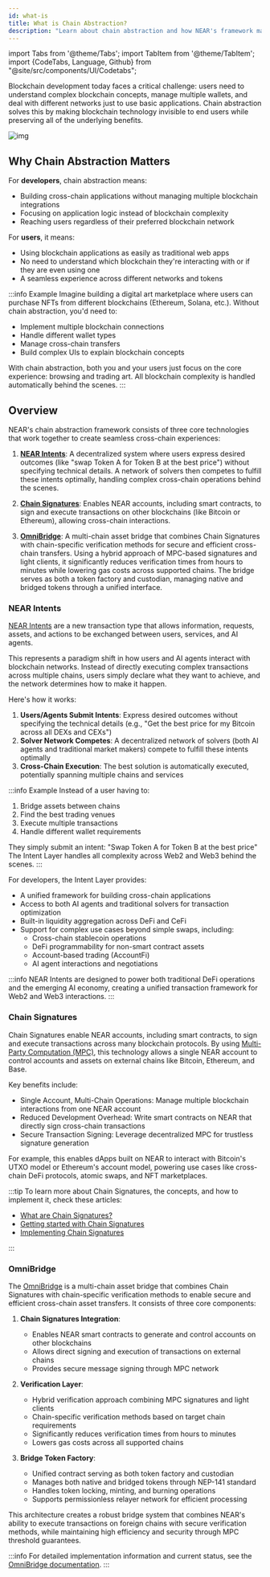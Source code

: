 ```yaml
---
id: what-is
title: What is Chain Abstraction?
description: "Learn about chain abstraction and how NEAR's framework makes blockchain technology invisible to users while preserving benefits through NEAR Intents, Chain Signatures, and OmniBridge."
---
```

import Tabs from '@theme/Tabs';
import TabItem from '@theme/TabItem';
import {CodeTabs, Language, Github} from "@site/src/components/UI/Codetabs";

Blockchain development today faces a critical challenge: users need to understand complex blockchain concepts, manage multiple wallets, and deal with different networks just to use basic applications. Chain abstraction solves this by making blockchain technology invisible to end users while preserving all of the underlying benefits.

![img](/assets/docs/welcome-pages/2.chain-abstraction.png)

## Why Chain Abstraction Matters

For **developers**, chain abstraction means:

- Building cross-chain applications without managing multiple blockchain integrations
- Focusing on application logic instead of blockchain complexity
- Reaching users regardless of their preferred blockchain network

For **users**, it means:

- Using blockchain applications as easily as traditional web apps
- No need to understand which blockchain they're interacting with or if they are even using one
- A seamless experience across different networks and tokens

:::info Example
Imagine building a digital art marketplace where users can purchase NFTs from different blockchains (Ethereum, Solana, etc.). Without chain abstraction, you'd need to:

- Implement multiple blockchain connections
- Handle different wallet types
- Manage cross-chain transfers
- Build complex UIs to explain blockchain concepts

With chain abstraction, both you and your users just focus on the core experience: browsing and trading art. All blockchain complexity is handled automatically behind the scenes.
:::

## Overview

NEAR's chain abstraction framework consists of three core technologies that work together to create seamless cross-chain experiences:

1. [**NEAR Intents**](#near-intents): A decentralized system where users express desired outcomes (like "swap Token A for Token B at the best price") without specifying technical details. A network of solvers then competes to fulfill these intents optimally, handling complex cross-chain operations behind the scenes.

2. [**Chain Signatures**](#chain-signatures): Enables NEAR accounts, including smart contracts, to sign and execute transactions on other blockchains (like Bitcoin or Ethereum), allowing cross-chain interactions.

3. [**OmniBridge**](#omnibridge): A multi-chain asset bridge that combines Chain Signatures with chain-specific verification methods for secure and efficient cross-chain transfers. Using a hybrid approach of MPC-based signatures and light clients, it significantly reduces verification times from hours to minutes while lowering gas costs across supported chains. The bridge serves as both a token factory and custodian, managing native and bridged tokens through a unified interface.

### NEAR Intents

[NEAR Intents](intents/overview.md) are a new transaction type that allows information, requests, assets, and actions to be exchanged between users, services, and AI agents.

This represents a paradigm shift in how users and AI agents interact with blockchain networks. Instead of directly executing complex transactions across multiple chains, users simply declare what they want to achieve, and the network determines how to make it happen.

Here's how it works:

1. **Users/Agents Submit Intents**: Express desired outcomes without specifying the technical details (e.g., "Get the best price for my Bitcoin across all DEXs and CEXs")
2. **Solver Network Competes**: A decentralized network of solvers (both AI agents and traditional market makers) compete to fulfill these intents optimally
3. **Cross-Chain Execution**: The best solution is automatically executed, potentially spanning multiple chains and services

:::info Example
Instead of a user having to:

1. Bridge assets between chains
2. Find the best trading venues
3. Execute multiple transactions
4. Handle different wallet requirements

They simply submit an intent: "Swap Token A for Token B at the best price"
The Intent Layer handles all complexity across Web2 and Web3 behind the scenes.
:::

For developers, the Intent Layer provides:

- A unified framework for building cross-chain applications
- Access to both AI agents and traditional solvers for transaction optimization
- Built-in liquidity aggregation across DeFi and CeFi
- Support for complex use cases beyond simple swaps, including:
  - Cross-chain stablecoin operations
  - DeFi programmability for non-smart contract assets
  - Account-based trading (AccountFi)
  - AI agent interactions and negotiations

:::info
NEAR Intents are designed to power both traditional DeFi operations and the emerging AI economy, creating a unified transaction framework for Web2 and Web3 interactions.
:::

### Chain Signatures

Chain Signatures enable NEAR accounts, including smart contracts, to sign and execute transactions across many blockchain protocols. By using [Multi-Party Computation (MPC)](chain-signatures.md#multi-party-computation-service), this technology allows a single NEAR account to control accounts and assets on external chains like Bitcoin, Ethereum, and Base.

Key benefits include:

- Single Account, Multi-Chain Operations: Manage multiple blockchain interactions from one NEAR account
- Reduced Development Overhead: Write smart contracts on NEAR that directly sign cross-chain transactions
- Secure Transaction Signing: Leverage decentralized MPC for trustless signature generation

For example, this enables dApps built on NEAR to interact with Bitcoin's UTXO model or Ethereum's account model, powering use cases like cross-chain DeFi protocols, atomic swaps, and NFT marketplaces.

:::tip
To learn more about Chain Signatures, the concepts, and how to implement it, check these articles:

- [What are Chain Signatures?](chain-signatures.md)
- [Getting started with Chain Signatures](chain-signatures/getting-started.md)
- [Implementing Chain Signatures](chain-signatures/implementation.md)

:::

### OmniBridge

The [OmniBridge](omnibridge/overview.md) is a multi-chain asset bridge that combines Chain Signatures with chain-specific verification methods to enable secure and efficient cross-chain asset transfers. It consists of three core components:

1. **Chain Signatures Integration**:
   - Enables NEAR smart contracts to generate and control accounts on other blockchains
   - Allows direct signing and execution of transactions on external chains
   - Provides secure message signing through MPC network

2. **Verification Layer**:
   - Hybrid verification approach combining MPC signatures and light clients
   - Chain-specific verification methods based on target chain requirements
   - Significantly reduces verification times from hours to minutes
   - Lowers gas costs across all supported chains

3. **Bridge Token Factory**:
   - Unified contract serving as both token factory and custodian
   - Manages both native and bridged tokens through NEP-141 standard
   - Handles token locking, minting, and burning operations
   - Supports permissionless relayer network for efficient processing

This architecture creates a robust bridge system that combines NEAR's ability to execute transactions on foreign chains with secure verification methods, while maintaining high efficiency and security through MPC threshold guarantees.

:::info
For detailed implementation information and current status, see the [OmniBridge documentation](omnibridge/overview.md).
:::

